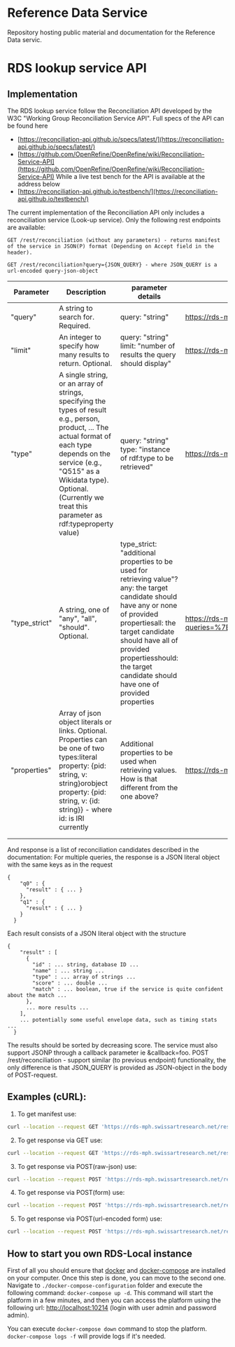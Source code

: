 # Reference Data Service

Repository hosting public material and documentation for the Reference Data servic.



# RDS lookup service API

## Implementation

The RDS lookup service follow the Reconciliation API developed by the W3C "Working Group Reconciliation Service API". Full specs of the API can be found here

- [https://reconciliation-api.github.io/specs/latest/](https://reconciliation-api.github.io/specs/latest/)
- [https://github.com/OpenRefine/OpenRefine/wiki/Reconciliation-Service-API](https://github.com/OpenRefine/OpenRefine/wiki/Reconciliation-Service-API)
While a live test bench for the API is available at the address below
- [https://reconciliation-api.github.io/testbench/](https://reconciliation-api.github.io/testbench/)

The current implementation of the Reconciliation API only includes a reconciliation service (Look-up service). Only the following rest endpoints are available:

	GET /rest/reconciliation (without any parameters) - returns manifest of the service in JSON(P) format (Depending on Accept field in the header).

	GET /rest/reconciliation?query={JSON_QUERY} - where JSON_QUERY is a url-encoded query-json-object


| Parameter     	| Description                                                                                                                                                                                                                                                         	| parameter details                                                                                                                                                                                                                                                                	| Examples                                                                                                                                                                                                                                                                                                                                                                                                                                                                                               	|
|---------------	|---------------------------------------------------------------------------------------------------------------------------------------------------------------------------------------------------------------------------------------------------------------------	|----------------------------------------------------------------------------------------------------------------------------------------------------------------------------------------------------------------------------------------------------------------------------------	|--------------------------------------------------------------------------------------------------------------------------------------------------------------------------------------------------------------------------------------------------------------------------------------------------------------------------------------------------------------------------------------------------------------------------------------------------------------------------------------------------------	|
| "query"       	| A string to search for. Required.                                                                                                                                                                                                                                   	| query: "string"                                                                                                                                                                                                                                                                  	| https://rds-mph.swissartresearch.net/rest/reconciliation?queries={"q0":{"query":"Meinheim"}}                                                                                                                                                                                                                                                                                                                                                                                                           	|
| "limit"       	| An integer to specify how many results to return. Optional.                                                                                                                                                                                                         	| query: "string" limit: "number of results the query should display"                                                                                                                                                                                                              	| https://rds-mph.swissartresearch.net/rest/reconciliation?queries={"q0":{"query":"Meinheim", "limit":3}}                                                                                                                                                                                                                                                                                                                                                                                                	|
| "type"        	| A single string, or an array of strings, specifying the types of result e.g., person, product, ... The actual format of each type depends on the service (e.g., "Q515" as a Wikidata type). Optional. (Currently we treat this parameter as rdf:typeproperty value) 	| query: "string" type: "instance of rdf:type to be retrieved"                                                                                                                                                                                                                     	| https://rds-mph.swissartresearch.net/rest/reconciliation?queries=%7B%22q0%22%3A%7B%22query%22%3A%22Meinheim%22%2C%22type%22%3A%22http%3A%2F%2Fwww.geonames.org%2Fontology%23Feature%22%7D%7D&callback=alert                                                                                                                                                                                                                                                                                            	|
| "type_strict" 	| A string, one of "any", "all", "should". Optional.                                                                                                                                                                                                                  	| type_strict: "additional properties to be used for retrieving value"?any: the target candidate should have any or none of provided propertiesall: the target candidate should have all of provided propertiesshould: the target candidate should have one of provided properties 	| https://rds-mph.swissartresearch.net/rest/reconciliation?queries=%7B%22q0%22%3A%7B%22query%22%3A%22Shakarla%22%2C%22type%22%3A%22http%3A%2F%2Fwww.geonames.org%2Fontology%23Feature%22%2C%22type_strict%22%3A%22any%22%2C%22properties%22%3A%5B%7B%22pid%22%3A%20%22http%3A%2F%2Fwww.geonames.org%2Fontology%23countryCode%22%2C%22v%22%3A%20%22RU%22%7D%2C%20%7B%22pid%22%3A%20%22http%3A%2F%2Fwww.geonames.org%2Fontology%23officialName%22%2C%22v%22%3A%20%22Sjakarla%22%7D%5D%7D%7D&callback=alert 	|
| "properties"  	| Array of json object literals or links. Optional. Properties can be one of two types:literal property: {pid: string, v: string}orobject property: {pid: string, v: {id: string}} - where id: is IRI currently                                                       	| Additional properties to be used when retrieving values. How is that different from the one above?                                                                                                                                                                               	| https://rds-mph.swissartresearch.net/rest/reconciliation?queries=%7B%22q0%22%3A%7B%22query%22%3A%22Shakarla%22%2C%22type%22%3A%22http%3A%2F%2Fwww.geonames.org%2Fontology%23Feature%22%2C%22properties%22%3A%5B%7B%22pid%22%3A%20%22http%3A%2F%2Fwww.geonames.org%2Fontology%23countryCode%22%2C%22v%22%3A%20%22RU%22%7D%2C%20%7B%22pid%22%3A%20%22http%3A%2F%2Fwww.geonames.org%2Fontology%23officialName%22%2C%22v%22%3A%20%22Sjakarla%22%7D%5D%7D%7D                                                	|
|               	|                                                                                                                                                                                                                                                                     	|                                                                                                                                                                                                                                                                                  	|                                                                                                                                                                                                                                                                                                                                                                                                                                                                                                        	|
|               	|                                                                                                                                                                                                                                                                     	|                                                                                                                                                                                                                                                                                  	|                                                                                                                                                                                                                                                                                                                                                                                                                                                                                                        	|

And response is a list of reconciliation candidates described in the documentation:
For multiple queries, the response is a JSON literal object with the same keys as in the request

```
{
    "q0" : {
      "result" : { ... }
    },
    "q1" : {
      "result" : { ... }
    }
  }
```



Each result consists of a JSON literal object with the structure

```
{
    "result" : [
      {
        "id" : ... string, database ID ...
        "name" : ... string ...
        "type" : ... array of strings ...
        "score" : ... double ...
        "match" : ... boolean, true if the service is quite confident about the match ...
      },
      ... more results ...
    ],
    ... potentially some useful envelope data, such as timing stats ...
  }

```

The results should be sorted by decreasing score. The service must also support JSONP through a callback parameter ie &callback=foo.
POST /rest/reconciliation - support similar (to previous endpoint) functionality, the only difference is that JSON_QUERY is provided as JSON-object in the body of POST-request.

## Examples (cURL):


1. To get manifest use:

```bash
curl --location --request GET 'https://rds-mph.swissartresearch.net/rest/reconciliation' --header 'Content-Type: application/json' --header 'Accept: application/json'
```

2. To get response via GET use:

```bash
curl --location --request GET 'https://rds-mph.swissartresearch.net/rest/reconciliation?queries=%7B%22q0%22%3A%7B%22query%22%3A%22Meinheim%22%2C%22type%22%3A%22http%3A%2F%2Fwww.w3.org%2F2004%2F02%2Fskos%2Fcore%23OrderedCollection%22}}&callback=alert' 
```

3. To get response via POST(raw-json) use:

```bash
curl --location --request POST 'https://rds-mph.swissartresearch.net/rest/reconciliation' --header 'Content-Type: application/json' --header 'Accept: application/json' --data-raw '{"q2":{"query":"Car","limit":3},"q3":{"query":"Home","limit":3},"q0":{"query":"Meinheim","limit":3}}'
```

4. To get response via POST(form) use:

```bash
curl --location --request POST 'https://rds-mph.swissartresearch.net/rest/reconciliation' --header 'Content-Type: application/json' --header 'Accept: application/json' --form 'queries={"q2":{"query":"Car","limit":3},"q3":{"query":"Home","limit":3},"q0":{"query":"Meinheim","limit":3}}'
```

5. To get response via POST(url-encoded form) use:

```bash
curl --location --request POST 'https://rds-mph.swissartresearch.net/rest/reconciliation' --header 'Content-Type: application/json' --header 'Accept: application/json' --data-urlencode 'queries={"q2":{"query":"Car","limit":3},"q3":{"query":"Home","limit":3},"q0":{"query":"Meinheim","limit":3}}'
```

## How to start you own RDS-Local instance
First of all you should ensure that [docker](https://www.docker.com) and [docker-compose](https://docs.docker.com/compose/install/) are installed on your computer. Once this step is done, you can move to the second one.
Navigate to `./docker-compose-configuration` folder and execute the following command: `docker-compose up -d`. This command will start the platform in a few minutes, and then you can access the platform using the following url: [http://localhost:10214](http://localhost:10214) (login with user admin and password admin).

You can execute `docker-compose down` command to stop the platform. `docker-compose logs -f` will provide logs if it's needed. 